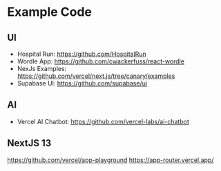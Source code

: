# Example Code

## UI

- Hospital Run: https://github.com/HospitalRun
- Wordle App: https://github.com/cwackerfuss/react-wordle
- NexJs Examples: https://github.com/vercel/next.js/tree/canary/examples
- Supabase UI: https://github.com/supabase/ui

## AI

- Vercel AI Chatbot: https://github.com/vercel-labs/ai-chatbot

## NextJS 13

https://github.com/vercel/app-playground
https://app-router.vercel.app/

